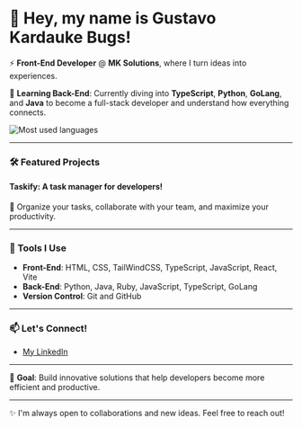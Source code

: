 # 👋 Hey, my name is Gustavo Kardauke Bugs!

⚡ **Front-End Developer** @ **MK Solutions**, where I turn ideas into experiences.

🌱 **Learning Back-End**: Currently diving into **TypeScript**, **Python**, **GoLang**, and **Java** to become a full-stack developer and understand how everything connects.

![Most used languages](https://github-readme-stats.vercel.app/api/top-langs/?username=SEU_NOME_DE_USUÁRIO&theme=dark&hide_border=false&layout=compact)


---

### 🛠️ Featured Projects

#### **Taskify**: A task manager for developers!  
📅 Organize your tasks, collaborate with your team, and maximize your productivity.  

---

### 🌟 Tools I Use

- **Front-End**: HTML, CSS, TailWindCSS, TypeScript, JavaScript, React, Vite  
- **Back-End**: Python, Java, Ruby, JavaScript, TypeScript, GoLang  
- **Version Control**: Git and GitHub  

---

### 📫 Let's Connect!

- [My LinkedIn](https://www.linkedin.com/in/gustavo-kardauke-bugs-b3258b26b/)

---

🎯 **Goal**: Build innovative solutions that help developers become more efficient and productive.

---

✨ I'm always open to collaborations and new ideas. Feel free to reach out!
